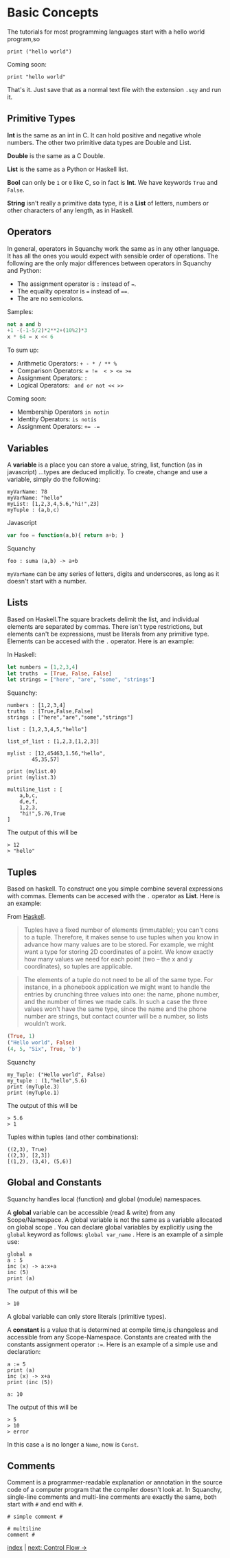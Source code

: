 # Basic Concepts

The tutorials for most programming languages start with a hello world program,so

```
print ("hello world")
```

Coming soon:

```
print "hello world"
```

That's it. Just save that as a normal text file with the extension `.sqy` and run it.


## Primitive Types

__Int__  is the same as an int in C. It can hold positive and negative whole numbers. The other two primitive data types are Double and List.

__Double__ is the same as a C Double.

__List__ is the same as a Python or Haskell list.

__Bool__ can only be `1` or `0` like C, so in fact is __Int__. We have keywords `True` and `False`.

__String__ isn't really a primitive data type, it is a __List__ of letters, numbers or other characters of any length, as in Haskell.


## Operators

In general, operators in Squanchy work the same as in any other language. It has all the ones you would expect with sensible order of operations. The following are the only major differences between operators in Squanchy and Python:
* The assignment operator is `:` instead of `=`.
* The equality operator is `=` instead of `==`.
* The are no semicolons.

Samples:

```python
not a and b
+1 -(-1-5/2)*2**2+(10%2)*3
x * 64 = x << 6
```

To sum up:
* Arithmetic Operators: `+ - * / ** %`
* Comparison Operators: `= !=  < > <= >=` 
* Assignment Operators: `:`
* Logical Operators: ` and or not << >>`

Coming soon:
* Membership Operators `in notin`
* Identity Operators: `is notis`
* Assignment Operators: `+= -=`


## Variables

A __variable__ is a place you can store a value, string, list, function (as in javascript) ...types are deduced implicitly. To create, change and use a variable, simply do the following:

```
myVarName: 78
myVarName: "hello"
myList: [1,2,3,4,5.6,"hi!",23]
myTuple : (a,b,c)
```

Javascript

```javascript
var foo = function(a,b){ return a+b; }
```
Squanchy
```
foo : suma (a,b) -> a+b
```

`myVarName` can be any series of letters, digits and underscores, as long as it doesn't start with a number.


## Lists

Based on Haskell.The square brackets delimit the list, and individual elements are separated by commas. There isn't type restrictions, but elements can't be  expressions, must be literals from any primitive type. Elements can be accesed with the `.` operator.  Here is an example:

In Haskell:

```haskell
let numbers = [1,2,3,4]
let truths  = [True, False, False]
let strings = ["here", "are", "some", "strings"]
```

Squanchy:

```
numbers : [1,2,3,4]
truths  : [True,False,False]
strings : ["here","are","some","strings"]

list : [1,2,3,4,5,"hello"]

list_of_list : [1,2,3,[1,2,3]]

mylist : [12,45463,1.56,"hello",
		45,35,57]
		
print (mylist.0)
print (mylist.3)

multiline_list : [
	a,b,c,
	d,e,f,
	1,2,3,
	"hi!",5.76,True
]

```
The output of this will be
```
> 12
> "hello"
```

## Tuples

Based on haskell. To construct one you simple combine several expressions with commas. Elements can be accesed with the `.` operator as __List__. Here is an example:

From [Haskell](https://en.wikibooks.org/wiki/Haskell/Lists_and_tuples).
> Tuples have a fixed number of elements (immutable); you can't cons to a tuple. Therefore, it makes sense to use tuples when you know in advance how many values are to be stored. For example, we might want a type for storing 2D coordinates of a point. We know exactly how many values we need for each point (two – the x and y coordinates), so tuples are applicable.

> The elements of a tuple do not need to be all of the same type. For instance, in a phonebook application we might want to handle the entries by crunching three values into one: the name, phone number, and the number of times we made calls. In such a case the three values won't have the same type, since the name and the phone number are strings, but contact counter will be a number, so lists wouldn't work.

``` haskell
(True, 1)
("Hello world", False)
(4, 5, "Six", True, 'b')
```

Squanchy 
```
my_Tuple: ("Hello world", False)
my_tuple : (1,"hello",5.6)
print (myTuple.3)
print (myTuple.1)
```
The output of this will be
```
> 5.6
> 1
```

Tuples within tuples (and other combinations):
```
((2,3), True)
((2,3), [2,3])
[(1,2), (3,4), (5,6)]
```


## Global and Constants

Squanchy handles local (function) and global (module) namespaces.

A __global__ variable can be accessible (read & write) from any Scope/Namespace. A global variable is not the same as a variable allocated on global scope . You can declare global variables by explicitly using the `global` keyword as follows: `global var_name` . Here is an example of a simple use:

```
global a 
a : 5
inc (x) -> a:x+a
inc (5)
print (a)
```
The output of this will be
```
> 10
```

A global variable can only store literals (primitive types).


A __constant__ is a value that is determined at compile time,is changeless and accessible from any Scope-Namespace. Constants are created with the constants assignment operator `:=`. Here is an example of a simple use and declaration:

```
a := 5
print (a)
inc (x) -> x+a
print (inc (5))

a: 10

```
The output of this will be
```
> 5
> 10
> error
```

In this case `a` is no longer a `Name`, now is `Const`.


## Comments

Comment is a programmer-readable explanation or annotation in the source code of a computer program that the compiler doesn't look at. In Squanchy, single-line comments and multi-line comments are exactly the same, both start with `#` and end with `#`.


```
# simple comment #

# multiline
comment #
```

[index](index.md) | [next: Control Flow ->](2_control_flow.md)
